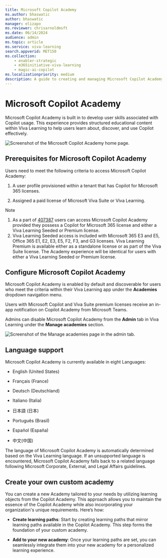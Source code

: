 ```yaml
---
title: Microsoft Copilot Academy
ms.author: bhaswatic
author: bhaswatic
manager: elizapo
ms.reviewer: chrisarnoldmsft
ms.date: 06/14/2024
audience: admin
ms.topic: article
ms.service: viva-learning
search.appverid: MET150
ms.collection: 
    - enabler-strategic
    - m365initiative-viva-learning
    - magic-ai-copilot
ms.localizationpriority: medium
description: A guide to creating and managing Microsoft Copilot Academy 
---
```


# Microsoft Copilot Academy 

Microsoft Copilot Academy is built in to develop user skills associated with Copilot usage. This experience provides structured educational content within Viva Learning to help users learn about, discover, and use Copilot effectively.  

![Screenshot of the Microsoft Copilot Academy home page.](../media/learning/academy-copilot-home-page.png)

## Prerequisites for Microsoft Copilot Academy

Users need to meet the following criteria to access Microsoft Copilot Academy:

1. A user profile provisioned within a tenant that has Copilot for Microsoft 365 licenses.  

2. Assigned a paid license of Microsoft Viva Suite or Viva Learning.  

>[!NOTE]
> 1. As a part of [407387](https://www.microsoft.com/en-us/microsoft-365/roadmap?filters=&searchterms=407387) users can access Microsoft Copilot Academy provided they possess a Copilot for Microsoft 365 license and either a Viva Learning Seeded or Premium license.
> 1. Viva Learning Seeded access is included with Microsoft 365 E3 and E5, Office 365 E1, E2, E3, E5, F2, F3, and G3 licenses. Viva Learning Premium is available either as a standalone license or as part of the Viva Suite license. The Academy experience will be identical for users with either a Viva Learning Seeded or Premium license.

## Configure Microsoft Copilot Academy

Microsoft Copilot Academy is enabled by default and discoverable for users who meet the criteria within their Viva Learning app under the **Academies** dropdown navigation menu.

Users with Microsoft Copilot and Viva Suite premium licenses receive an in-app notification on Copilot Academy from Microsoft Teams.

Admins can disable Microsoft Copilot Academy from the **Admin** tab in Viva Learning under the **Manage academies** section. 

![Screenshot of the Manage academies page in the admin tab.](../media/learning/academy-copilot-admin.png)

## Language support 

Microsoft Copilot Academy is currently available in eight Languages: 

- English (United States)

- Français (France)

- Deutsch (Deutschland)

- Italiano (Italia)

- 日本語 (日本)

- Português (Brasil)

- Español (España)

- 中文(中国)

The language of Microsoft Copilot Academy is automatically determined based on the Viva Learning language. If an unsupported language is encountered, Microsoft Copilot Academy falls back to a related language following Microsoft Corporate, External, and Legal Affairs guidelines.

## Create your own custom academy

You can create a new Academy tailored to your needs by utilizing learning objects from the Copilot Academy. This approach allows you to maintain the essence of the Copilot Academy while also incorporating your organization's unique requirements. Here’s how: 

- **Create learning paths**: Start by creating learning paths that mirror learning paths available in the Copilot Academy. This step forms the foundation of your custom academy. 

- **Add to your new academy**: Once your learning paths are set, you can seamlessly integrate them into your new academy for a personalized learning experience. 
